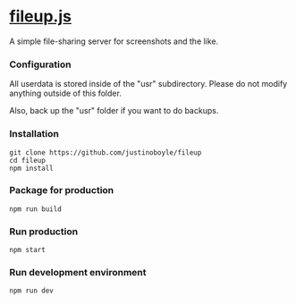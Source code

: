# [fileup.js](https://github.com/justinoboyle/fileup)

A simple file-sharing server for screenshots and the like.

### Configuration

All userdata is stored inside of the "usr" subdirectory. Please do not modify anything outside of this folder.

Also, back up the "usr" folder if you want to do backups.

### Installation
```
git clone https://github.com/justinoboyle/fileup
cd fileup
npm install
```

### Package for production
```
npm run build
```

### Run production
```
npm start
```

### Run development environment
```
npm run dev
```